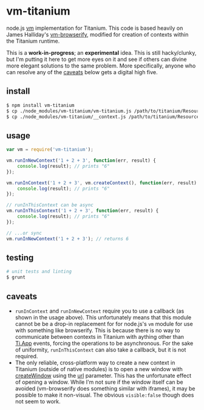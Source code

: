 # vm-titanium

node.js [vm](http://nodejs.org/api/vm.html) implementation for Titanium. This code is based heavily on James Halliday's [vm-browserify](https://github.com/substack/vm-browserify), modified for creation of contexts within the Titanium runtime.

This is a **work-in-progress**; an **experimental** idea. This is still hacky/clunky, but I'm putting it here to get more eyes on it and see if others can divine more elegant solutions to the same problem. More specifically, anyone who can resolve any of the [caveats](caveats) below gets a digital high five.

## install

```bash
$ npm install vm-titanium
$ cp ./node_modules/vm-titanium/vm-titanium.js /path/to/titanium/Resources
$ cp ./node_modules/vm-titanium/__context.js /path/to/titanium/Resources
```

## usage

```js
var vm = require('vm-titanium');

vm.runInNewContext('1 + 2 + 3', function(err, result) {
	console.log(result); // prints "6"
});

vm.runInContext('1 + 2 + 3', vm.createContext(), function(err, result) {
	console.log(result); // prints "6"
});

// runInThisContext can be async
vm.runInThisContext('1 + 2 + 3', function(err, result) {
	console.log(result); // prints "6"
});

// ...or sync
vm.runInNewContext('1 + 2 + 3'); // returns 6
```

## testing

```bash
# unit tests and linting
$ grunt
```

## caveats

* `runInContext` and `runInNewContext` require you to use a callback (as shown in the usage above). This unfortunately means that this module cannot be be a drop-in replacement for for node.js's `vm` module for use with something like browserify. This is because there is no way to communicate between contexts in Titanium with aything other than [Ti.App](http://docs.appcelerator.com/titanium/latest/#!/api/Titanium.App) events, forcing the operations to be asynchronous. For the sake of uniformity, `runInThisContext` can also take a callback, but it is not required.
* The only reliable, cross-platform way to create a new context in Titanium (outside of native modules) is to open a new window with [createWindow](http://docs.appcelerator.com/titanium/latest/#!/api/Titanium.UI-method-createWindow) using the [url](http://docs.appcelerator.com/titanium/latest/#!/api/Titanium.UI.Window-property-url) parameter. This has the unfortunate effect of opening a window. While I'm not sure if the window itself can be avoided (vm-browserify does something similar with iframes), it may be possible to make it non-visual. The obvious `visible:false` though does not seem to work.

